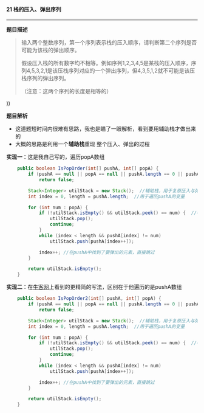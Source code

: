 #### 21 栈的压入、弹出序列

***



**题目描述**

>  输入两个整数序列，第一个序列表示栈的压入顺序，请判断第二个序列是否可能为该栈的弹出顺序。
>
> 假设压入栈的所有数字均不相等。例如序列1,2,3,4,5是某栈的压入顺序，序列4,5,3,2,1是该压栈序列对应的一个弹出序列，但4,3,5,1,2就不可能是该压栈序列的弹出序列。
>
> （注意：这两个序列的长度是相等的）

))



**题目解析**

* 这道题短时间内很难有思路，我也是瞄了一眼解析，看到要用辅助栈才做出来的
* 大概的思路是利用一个**辅助栈**重现 整个压入、弹出的过程



**实现一**：这是我自己写的，遍历popA数组

```java
	public boolean IsPopOrder(int[] pushA, int[] popA) {
        if (pushA == null || popA == null || pushA.length == 0 || pushA.length != popA.length)
            return false;

        Stack<Integer> utilStack = new Stack();  //辅助栈，用于复原压入与弹出的过程
        int index = 0, length = pushA.length;  //用于遍历pushA的变量

        for (int num : popA) {
            if (!utilStack.isEmpty() && utilStack.peek() == num) {  //判断当前需要弹出的元素是否正好在栈顶
                utilStack.pop();
                continue;
            }
            while (index < length && pushA[index] != num)
                utilStack.push(pushA[index++]);

            index++; //在pushA中找到了要弹出的元素，直接跳过
        }

        return utilStack.isEmpty();
    }
```



**实现二**：在[牛客网](https://www.nowcoder.com/questionTerminal/d77d11405cc7470d82554cb392585106?f=discussion)上看到的更精简的写法，区别在于他遍历的是pushA数组

```java
	public boolean IsPopOrder2(int[] pushA, int[] popA) {
        if (pushA == null || popA == null || pushA.length == 0 || pushA.length != popA.length)
            return false;

        Stack<Integer> utilStack = new Stack();  //辅助栈，用于复原压入与弹出的过程
        int index = 0, length = pushA.length;  //用于遍历pushA的变量

        for (int num : popA) {
            if (!utilStack.isEmpty() && utilStack.peek() == num) {  //判断当前需要弹出的元素是否正好在栈顶
                utilStack.pop();
                continue;
            }
            while (index < length && pushA[index] != num)
                utilStack.push(pushA[index++]);

            index++; //在pushA中找到了要弹出的元素，直接跳过
        }

        return utilStack.isEmpty();
    }
```

